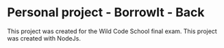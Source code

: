 # Personal project - BorrowIt - Back
This project was created for the Wild Code School final exam. 
This project was created with NodeJs. 
